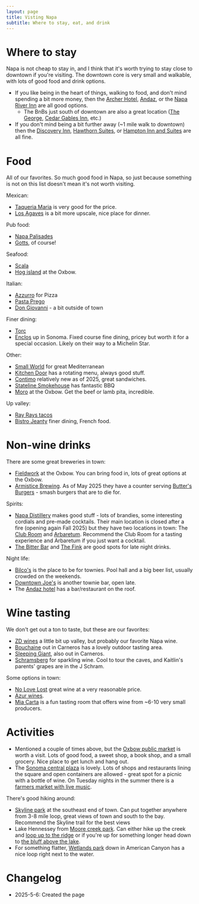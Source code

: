```yaml
---
layout: page
title: Visting Napa
subtitle: Where to stay, eat, and drink
---
```


# Where to stay
Napa is not cheap to stay in, and I think that it's worth trying to stay close to downtown if you're visiting. The downtown core is very small and walkable, with lots of good food and drink options.

- If you like being in the heart of things, walking to food, and don't mind spending a bit more money, then the [Archer Hotel](https://archerhotel.com/napa),  [Andaz](https://www.hyatt.com/andaz/apcrn-andaz-napa), or the [Napa River Inn](https://www.napariverinn.com/) are all good options. 
	- The BnBs just south of downtown are also a great location ([The George](https://www.thegeorgenapa.com/), [Cedar Gables Inn](https://www.cedargablesinn.com/), etc.)
- If you don't mind being a bit further away (~1 mile walk to downtown) then the [Discovery Inn](https://www.napadiscoveryinn.com/), [Hawthorn Suites](https://www.napavalleyinns.com/), or [Hampton Inn and Suites](https://www.hilton.com/en/hotels/apcighx-hampton-suites-napa/) are all fine.
# Food
All of our favorites. So much good food in Napa, so just because something is not on this list doesn't mean it's not worth visiting.

Mexican:
- [Taqueria Maria](https://www.taqueriamaria.com/) is very good for the price.
- [Los Agaves](https://losagavesnapa.com/) is a bit more upscale, nice place for dinner.

Pub food:
- [Napa Palisades](https://napapalisades.com/)
- [Gotts](https://www.gotts.com/), of course!

Seafood:
- [Scala](https://www.scalaosteria.com/)
- [Hog island](https://hogislandoysters.com/) at the Oxbow.

Italian:
- [Azzurro](http://www.azzurropizzeria.com/) for Pizza
- [Pasta Prego](https://maps.app.goo.gl/QFMNi6bsEvhn9jhBA)
- [Don Giovanni](https://www.bistrodongiovanni.com/) - a bit outside of town

Finer dining:
- [Torc](https://www.torcnapa.com/) 
- [Enclos](https://enclos-sonoma.com/) up in Sonoma. Fixed course fine dining, pricey but worth it for a special occasion. Likely on their way to a Michelin Star.

Other:
- [Small World](https://www.smallworldrestaurant.com/) for great Mediterranean
- [Kitchen Door](https://www.kitchendoornapa.com/) has a rotating menu, always good stuff.
- [Contimo](https://www.contimonapa.com/) relatively new as of 2025, great sandwiches.
- [Stateline Smokehouse](https://www.stateline-road.com/) has fantastic BBQ
- [Moro](https://maps.app.goo.gl/CgTUNJzVihQA7ssZ9) at the Oxbow. Get the beef or lamb pita, incredible.

Up valley:
- [Ray Rays tacos](https://rayrays.com/)
- [Bistro Jeanty](https://bistrojeanty.com/) finer dining, French food.

# Non-wine drinks
There are some great breweries in town:
- [Fieldwork](https://fieldworkbrewing.com/napa/) at the Oxbow. You can bring food in, lots of great options at the Oxbow.
- [Armistice Brewing](https://www.armisticebrewing.com/). As of May 2025 they have a counter serving [Butter's Burgers](https://maps.app.goo.gl/4oLnTN28PeYc5xXf6) - smash burgers that are to die for.

Spirits:
- [Napa Distillery](https://www.napadistillery.com/) makes good stuff - lots of brandies, some interesting cordials and pre-made cocktails. Their main location is closed after a fire (opening again Fall 2025) but they have two locations in town: The [Club Room](https://www.napadistillery.com/the-club-room) and [Arbaretum](https://www.napadistillery.com/the-arbaretum). Recommend the Club Room for a tasting experience and Arbaretum if you just want a cocktail.
- [The Bitter Bar](https://maps.app.goo.gl/JWWpH6XAsNWhghtXA) and [The Fink](https://maps.app.goo.gl/18FTarLRFavr9pXx9) are good spots for late night drinks.

Night life:
- [Bilco's](https://maps.app.goo.gl/Q5Lnuytg4kJ9sHzp8) is the place to be for townies. Pool hall and a big beer list, usually crowded on the weekends.
- [Downtown Joe's](https://maps.app.goo.gl/kBXrR6ThAtn3McLF8) is another townie bar, open late.
- The [Andaz hotel](https://maps.app.goo.gl/p2e54no4Lke3Jx1BA) has a bar/restaurant on the roof.

# Wine tasting
We don't get out a ton to taste, but these are our favorites:
- [ZD wines](https://www.zdwines.com/) a little bit up valley, but probably our favorite Napa wine. 
- [Bouchaine](https://maps.app.goo.gl/phYJq5qvTCE3rDcM6) out in Carneros has a lovely outdoor tasting area.
- [Sleeping Giant](https://maps.app.goo.gl/KQdGSVb5Xd2d7fb98), also out in Carneros.
- [Schramsberg](https://maps.app.goo.gl/vzS2KhuS8Nagbufg9) for sparkling wine. Cool to tour the caves, and Kaitlin's parents' grapes are in the J Schram.

Some options in town:
- [No Love Lost](https://maps.app.goo.gl/Je8Vdj6YMusW9d7K7) great wine at a very reasonable price.
- [Azur wines](https://maps.app.goo.gl/UyEbBx2LVAexrb5f9).
- [Mia Carta](https://maps.app.goo.gl/7JrMAD4QgbiNxaQ57) is a fun tasting room that offers wine from ~6-10 very small producers.

# Activities
- Mentioned a couple of times above, but the [Oxbow public market](https://maps.app.goo.gl/YjoSFevBN7A5CfjK8) is worth a visit. Lots of good food, a sweet shop, a book shop, and a small grocery. Nice place to get lunch and hang out.
- The [Sonoma central plaza](https://maps.app.goo.gl/qKZPQVRpdycgUH6D9) is lovely. Lots of shops and restaurants lining the square and open containers are allowed - great spot for a picnic with a bottle of wine. On Tuesday nights in the summer there is a [farmers market with live music](https://www.sonomacity.org/sonomas-market/).

There's good hiking around:
- [Skyline park](https://maps.app.goo.gl/qpKm5VUzwGTAP3tv8) at the southeast end of town. Can put together anywhere from 3-8 mile loop, great views of town and south to the bay. Recommend the Skyline trail for the best views
- Lake Hennessey from [Moore creek park](https://maps.app.goo.gl/7PTTrKNqi2cLNPDt9). Can either hike up the creek and [loop up to the ridge](https://www.alltrails.com/trail/us/california/valentine-vista-trail) or if you're up for something longer head down to [the bluff above the lake](https://www.alltrails.com/trail/us/california/conn-peak-via-alta-hennessey-and-shoreline-loop?u=i&sh=veblwm).
- For something flatter, [Wetlands park](https://maps.app.goo.gl/j6TemwFt3L2D2sa98) down in American Canyon has a nice loop right next to the water.

# Changelog
- 2025-5-6: Created the page